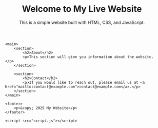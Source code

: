 <!DOCTYPE html>
<html lang="en">
<head>
    <meta charset="UTF-8">
    <meta name="viewport" content="width=device-width, initial-scale=1.0">
    <title>My Live Website</title>
    <link rel="stylesheet" href="styles.css">
</head>
<body>
    <header>
        <h1>Welcome to My Live Website</h1>
        <p>This is a simple website built with HTML, CSS, and JavaScript.</p>
    </header>

    <main>
        <section>
            <h2>About</h2>
            <p>This section will give you information about the website.</p>
        </section>

        <section>
            <h2>Contact</h2>
            <p>If you would like to reach out, please email us at <a href="mailto:contact@example.com">contact@example.com</a>.</p>
        </section>
    </main>

    <footer>
        <p>&copy; 2025 My Website</p>
    </footer>

    <script src="script.js"></script>
</body>
</html>
